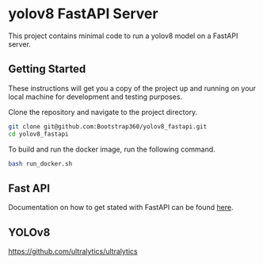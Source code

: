 # yolov8 FastAPI Server

This project contains minimal code to run a yolov8 model on a FastAPI server.

## Getting Started

These instructions will get you a copy of the project up and running on your local machine for development and testing purposes.


Clone the repository and navigate to the project directory.

```bash
git clone git@github.com:Bootstrap360/yolov8_fastapi.git
cd yolov8_fastapi
```

To build and run the docker image, run the following command.

```bash
bash run_docker.sh
```




## Fast API

Documentation on how to get stated with FastAPI can be found [here](https://fastapi.tiangolo.com/).


## YOLOv8

https://github.com/ultralytics/ultralytics
